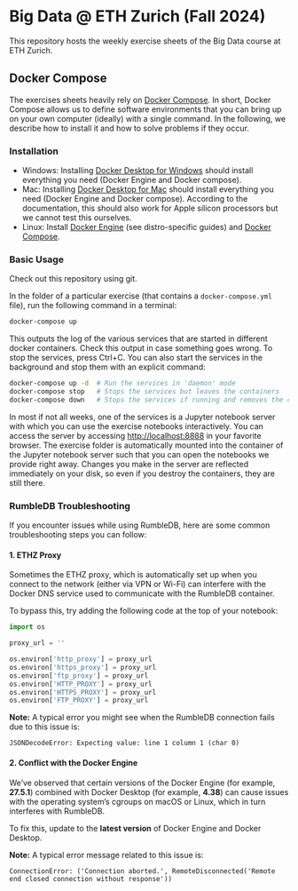 # Big Data @ ETH Zurich (Fall 2024)

This repository hosts the weekly exercise sheets of the Big Data course at ETH Zurich.

## Docker Compose

The exercises sheets heavily rely on [Docker Compose](https://docs.docker.com/compose/). In short, Docker Compose allows us to define software environments that you can bring up on your own computer (ideally) with a single command. In the following, we describe how to install it and how to solve problems if they occur.

### Installation

* Windows: Installing [Docker Desktop for Windows](https://docs.docker.com/desktop/windows/install/) should install everything you need (Docker Engine and Docker compose).
* Mac: Installing [Docker Desktop for Mac](https://docs.docker.com/desktop/mac/install/) should install everything you need (Docker Engine and Docker compose). According to the documentation, this should also work for Apple silicon processors but we cannot test this ourselves.
* Linux: Install [Docker Engine](https://docs.docker.com/engine/install/) (see distro-specific guides) and [Docker Compose](https://docs.docker.com/compose/install/).

### Basic Usage

Check out this repository using git. 

In the folder of a particular exercise (that contains a `docker-compose.yml` file), run the following command in a terminal:

```bash
docker-compose up
```

This outputs the log of the various services that are started in different docker containers. Check this output in case something goes wrong. To stop the services, press Ctrl+C. You can also start the services in the background and stop them with an explicit command:

```bash
docker-compose up -d  # Run the services in 'daemon' mode
docker-compose stop   # Stops the services but leaves the containers
docker-compose down   # Stops the services if running and removes the containers
```

In most if not all weeks, one of the services is a Jupyter notebook server with which you can use the exercise notebooks interactively. You can access the server by accessing [http://localhost:8888](http://localhost:8888) in your favorite browser. The exercise folder is automatically mounted into the container of the Jupyter notebook server such that you can open the notebooks we provide right away. Changes you make in the server are reflected immediately on your disk, so even if you destroy the containers, they are still there.

### RumbleDB Troubleshooting

If you encounter issues while using RumbleDB, here are some common troubleshooting steps you can follow:

#### 1. ETHZ Proxy

Sometimes the ETHZ proxy, which is automatically set up when you connect to the network (either via VPN or Wi-Fi) can interfere with the Docker DNS service used to communicate with the RumbleDB container.

To bypass this, try adding the following code at the top of your notebook:

```python
import os

proxy_url = ''

os.environ['http_proxy'] = proxy_url
os.environ['https_proxy'] = proxy_url
os.environ['ftp_proxy'] = proxy_url
os.environ['HTTP_PROXY'] = proxy_url
os.environ['HTTPS_PROXY'] = proxy_url
os.environ['FTP_PROXY'] = proxy_url
```

**Note:** A typical error you might see when the RumbleDB connection fails due to this issue is:

```
JSONDecodeError: Expecting value: line 1 column 1 (char 0)
```

#### 2. Conflict with the Docker Engine

We’ve observed that certain versions of the Docker Engine (for example, **27.5.1**) combined with Docker Desktop (for example, **4.38**) can cause issues with the operating system’s cgroups on macOS or Linux, which in turn interferes with RumbleDB.

To fix this, update to the **latest version** of Docker Engine and Docker Desktop.

**Note:** A typical error message related to this issue is:

```
ConnectionError: ('Connection aborted.', RemoteDisconnected('Remote end closed connection without response'))
```
